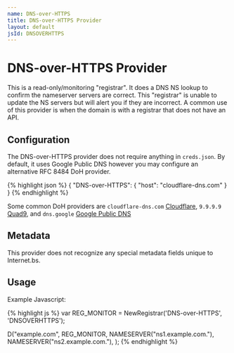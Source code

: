 ```yaml
---
name: DNS-over-HTTPS
title: DNS-over-HTTPS Provider
layout: default
jsId: DNSOVERHTTPS
---
```

# DNS-over-HTTPS Provider

This is a read-only/monitoring "registrar". It does a DNS NS lookup to confirm the nameserver servers are correct. This "registrar" is unable to update the NS servers but will alert you if they are incorrect. A common use of this provider is when the domain is with a registrar that does not have an API.

## Configuration
The DNS-over-HTTPS provider does not require anything in `creds.json`. By default, it uses Google Public DNS however you may configure an alternative RFC 8484 DoH provider.

{% highlight json %}
{
  "DNS-over-HTTPS": {
    "host": "cloudflare-dns.com"
  }
}
{% endhighlight %}

Some common DoH providers are `cloudflare-dns.com` [Cloudflare](https://developers.cloudflare.com/1.1.1.1/dns-over-https), `9.9.9.9` [Quad9](https://www.quad9.net/about/), and `dns.google` [Google Public DNS](https://developers.google.com/speed/public-dns/docs/doh)

## Metadata
This provider does not recognize any special metadata fields unique to Internet.bs.

## Usage
Example Javascript:

{% highlight js %}
var REG_MONITOR = NewRegistrar('DNS-over-HTTPS', 'DNSOVERHTTPS');

D("example.com", REG_MONITOR,
  NAMESERVER("ns1.example.com."),
  NAMESERVER("ns2.example.com."),
);
{% endhighlight %}
